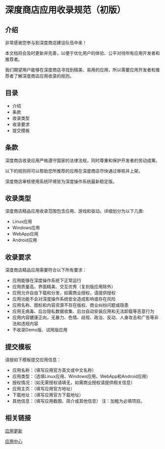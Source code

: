 # 深度商店应用收录规范（初版）

## 介绍

非常感谢您参与到深度商店建设队伍中来！

本文档将会及时更新并完善，以便于优化用户的体验、公平对待所有应用开发者和推荐者。

我们期望用户能够在深度商店寻找到精美、易用的应用，所以需要应用开发者和推荐者了解深度商店应用收录的规则。



## 目录

* 介绍
* 条款
* 收录类型
* 收录要求
* 提交模板


## 条款

深度商店收录应用严格遵守国家的法律法规，同时尊重和保护开发者的劳动成果。

以下的规则将可以帮助您所推荐的应用在深度商店尽快通过审核并上架。

深度商店审核使用系统环境皆为深度操作系统最新稳定版。



## 收录类型

深度商店精品应用收录范围包含应用、游戏和驱动，详细划分为以下几类:

* Linux应用
* Windows应用
* WebApp应用
* Android应用


## 收录要求

深度商店精品应用需要符合以下所有要求：

* 应用能够在深度操作系统下正常运行
* 应用质量高，界面精美、交互优秀（复刻版应用除外）
* 应用允许自由下载和分发，如需商业授权，请提供授权
* 应用功能不会对深度操作系统安全造成影响或存在风险
* 应用名称、图标和内容资源不存在版权、商业纠纷问题或隐患
* 应用无病毒、后台隐私数据收集、后台自动安装应用和无法卸载等恶意行为
* 应用内容健康正向，无暴力、色情、歧视、政治、反动、人身攻击和广告等非法和违规内容
* 不收录Demo版、试用版应用

## 提交模板

请按如下模板提交应用信息：

* 应用名称：（填写应用官方英文或中文名称）
* 应用类型：（选填Linux应用、Windows应用、WebApp和Android应用）
* 授权情况：（如无需授权请填无，如需商业授权请提供相关信息）
* 应用主页：（填写应用官方地址）
* 下载地址：（填写应用官方下载地址）
* 其他信息：（填写应用截图、简介或其他信息）
注：加粗为必填项目。

## 相关链接

[应用更新](https://www.deepin.org/application-update/)

[应用中心](http://appstore.deepin.org/)